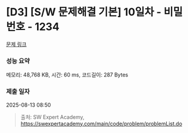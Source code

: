 # [D3] [S/W 문제해결 기본] 10일차 - 비밀번호 - 1234 

[문제 링크](https://swexpertacademy.com/main/code/problem/problemDetail.do?contestProbId=AV14_DEKAJcCFAYD) 

### 성능 요약

메모리: 48,768 KB, 시간: 60 ms, 코드길이: 287 Bytes

### 제출 일자

2025-08-13 08:50



> 출처: SW Expert Academy, https://swexpertacademy.com/main/code/problem/problemList.do